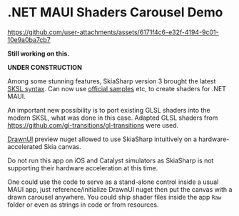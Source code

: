 # .NET MAUI Shaders Carousel Demo

https://github.com/user-attachments/assets/6171f4c6-e32f-4194-9c01-10e9a0ba7cb7

__Still working on this.__

**UNDER CONSTRUCTION**

Among some stunning features, SkiaSharp version 3 brought the latest [SKSL syntax](https://skia.org/docs/user/sksl/). 
Can now use [official samples](https://shaders.skia.org/) etc, to create shaders for .NET MAUI.

An important new possibility is to port existing GLSL shaders into the modern SKSL, what was done in this case. Adapted GLSL shaders from https://github.com/gl-transitions/gl-transitions were used.

[DrawnUI](https://github.com/taublast/DrawnUi.Maui) preview nuget allowed to use SkiaSharp intuitively on a hardware-accelerated Skia canvas.

Do not run this app on iOS and Catalyst simulators as SkiaSharp is not supporting their hardware acceleration at this time.

One could use the code to serve as a stand-alone control inside a usual MAUI app, just reference/initialize DrawnUI nuget then put the canvas with a drawn carousel anywhere. You could ship shader files inside the app `Raw` folder or even as strings in code or from resources.
